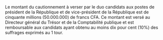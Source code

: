 Le montant du cautionnement à verser par le duo candidats aux postes de président de la République et de vice-président de la République est de cinquante millions (50.000.000) de francs CFA. Ce montant est versé au Directeur général du Trésor et de la Comptabilité publique et est remboursable aux candidats ayant obtenu au moins dix pour cent (10%) des suffrages exprimés au 1 tour.